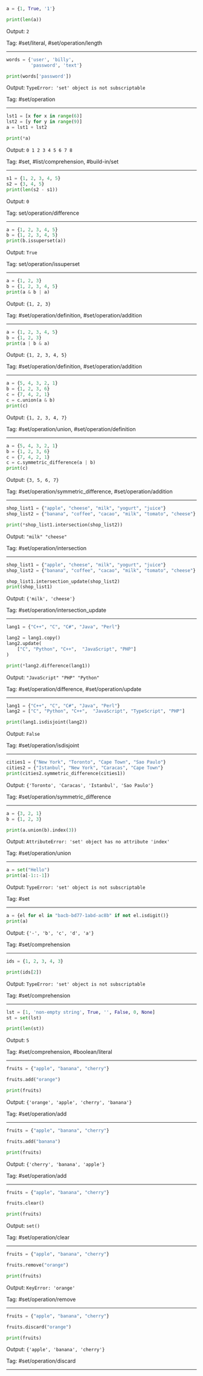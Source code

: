 ```python
a = {1, True, '1'}

print(len(a))
```
Output: `2`

Tag: #set/literal, #set/operation/length

---
```python
words = {'user', 'billy',
         'password', 'text'}

print(words['password'])
```
Output: `TypeError: 'set' object is not subscriptable`

Tag: #set/operation

---
```python
lst1 = [x for x in range(6)]
lst2 = [y for y in range(9)]
a = lst1 + lst2

print(*a)
```
Output: `0 1 2 3 4 5 6 7 8`

Tag: #set, #list/comprehension, #build-in/set

---
```python
s1 = {1, 2, 3, 4, 5}
s2 = {3, 4, 5}
print(len(s2 - s1))
```
Output: `0`

Tag: set/operation/difference

---
```python
a = {1, 2, 3, 4, 5}
b = {1, 2, 3, 4, 5}
print(b.issuperset(a))
```
Output: `True`

Tag: set/operation/issuperset

---
```python
a = {1, 2, 3}
b = {1, 2, 3, 4, 5}
print(a & b | a)
```
Output: `{1, 2, 3}`

Tag: #set/operation/definition, #set/operation/addition

---
```python
a = {1, 2, 3, 4, 5}
b = {1, 2, 3}
print(a | b & a)
```
Output: `{1, 2, 3, 4, 5}`

Tag: #set/operation/definition, #set/operation/addition

---
```python
a = {5, 4, 3, 2, 1}
b = {1, 2, 3, 6}
c = {7, 4, 2, 1}
c = c.union(a & b)
print(c)
```
Output: `{1, 2, 3, 4, 7}`

Tag: #set/operation/union, #set/operation/definition

---
```python
a = {5, 4, 3, 2, 1}
b = {1, 2, 3, 6}
c = {7, 4, 2, 1}
c = c.symmetric_difference(a | b)
print(c)
```
Output: `{3, 5, 6, 7}`

Tag: #set/operation/symmetric_difference, #set/operation/addition

---
```python
shop_list1 = {"apple", "cheese", "milk", "yogurt", "juice"}
shop_list2 = {"banana", "coffee", "cacao", "milk", "tomato", "cheese"}

print(*shop_list1.intersection(shop_list2))
```
Output: `"milk" "cheese"`

Tag: #set/operation/intersection

---
```python
shop_list1 = {"apple", "cheese", "milk", "yogurt", "juice"}
shop_list2 = {"banana", "coffee", "cacao", "milk", "tomato", "cheese"}

shop_list1.intersection_update(shop_list2)
print(shop_list1)
```
Output: `{'milk', 'cheese'}`

Tag: #set/operation/intersection_update

---
```python
lang1 = {"C++", "C", "C#", "Java", "Perl"}

lang2 = lang1.copy()
lang2.update(
    ["C", "Python", "C++",  "JavaScript", "PHP"]
)

print(*lang2.difference(lang1))
```
Output: `"JavaScript" "PHP" "Python"`

Tag: #set/operation/difference, #set/operation/update

---
```python
lang1 = {"C++", "C", "C#", "Java", "Perl"}
lang2 = ["C", "Python", "C++",  "JavaScript", "TypeScript", "PHP"]

print(lang1.isdisjoint(lang2))
```
Output: `False`

Tag: #set/operation/isdisjoint

---
```python
cities1 = {"New York", "Toronto", "Cape Town", "Sao Paulo"}
cities2 = {"Istanbul", "New York", "Caracas", "Cape Town"}
print(cities2.symmetric_difference(cities1))
```
Output: `{'Toronto', 'Caracas', 'Istanbul', 'Sao Paulo'}`

Tag: #set/operation/symmetric_difference

---
```python
a = {3, 2, 1}
b = {1, 2, 3}

print(a.union(b).index(3))
```
Output: `AttributeError: 'set' object has no attribute 'index'`

Tag: #set/operation/union 

---
```python
a = set("Hello")
print(a[-1::-1])
```
Output: `TypeError: 'set' object is not subscriptable`

Tag: #set

---
```python
a = {el for el in "bacb-bd77-1abd-ac8b" if not el.isdigit()}
print(a)
```
Output: `{'-', 'b', 'c', 'd', 'a'}`

Tag: #set/comprehension

---
```python
ids = {1, 2, 3, 4, 3}

print(ids[2])
```
Output: `TypeError: 'set' object is not subscriptable`

Tag: #set/comprehension

---
```python
lst = [1, 'non-empty string', True, '', False, 0, None]
st = set(lst)

print(len(st))
```
Output: `5`

Tag: #set/comprehension, #boolean/literal

---

```python
fruits = {"apple", "banana", "cherry"}

fruits.add("orange")

print(fruits)
```
Output: `{'orange', 'apple', 'cherry', 'banana'}`

Tag: #set/operation/add

---

```python
fruits = {"apple", "banana", "cherry"}

fruits.add("banana")

print(fruits)
```
Output: `{'cherry', 'banana', 'apple'}`

Tag: #set/operation/add

---

```python
fruits = {"apple", "banana", "cherry"}

fruits.clear()

print(fruits)
```
Output: `set()`

Tag: #set/operation/clear

---

```python
fruits = {"apple", "banana", "cherry"}

fruits.remove("orange")

print(fruits) 
```
Output: `KeyError: 'orange'`

Tag: #set/operation/remove

---

```python
fruits = {"apple", "banana", "cherry"}

fruits.discard("orange")

print(fruits)
```
Output: `{'apple', 'banana', 'cherry'}`

Tag: #set/operation/discard

---


